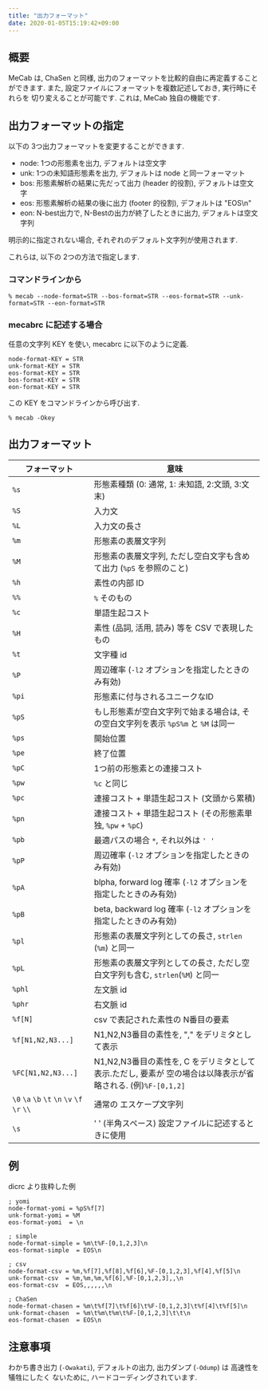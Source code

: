 ```yaml
---
title: "出力フォーマット"
date: 2020-01-05T15:19:42+09:00
---
```


## 概要
MeCab は, ChaSen と同様,
出力のフォーマットを比較的自由に再定義することができます.
また, 設定ファイルにフォーマットを複数記述しておき,
実行時にそれらを 切り変えることが可能です.
これは, MeCab 独自の機能です.

## 出力フォーマットの指定

以下の
3つ出力フォーマットを変更することができます.

- node: 1つの形態素を出力, デフォルトは空文字
- unk:  1つの未知語形態素を出力, デフォルトは node と同一フォーマット
- bos: 形態素解析の結果に先だって出力 (header 的役割), デフォルトは空文字
- eos: 形態素解析の結果の後に出力 (footer 的役割), デフォルトは "EOS\n"
- eon: N-best出力で, N-Bestの出力が終了したときに出力, デフォルトは空文字列

明示的に指定されない場合,
それぞれのデフォルト文字列が使用されます.

これらは, 以下の 2つの方法で指定します.

### コマンドラインから

```
% mecab --node-format=STR --bos-format=STR --eos-format=STR --unk-format=STR --eon-format=STR
```


### mecabrc に記述する場合

任意の文字列 KEY を使い, mecabrc
に以下のように定義.

```
node-format-KEY = STR
unk-format-KEY = STR
eos-format-KEY = STR
bos-format-KEY = STR
eon-format-KEY = STR
```

この KEY をコマンドラインから呼び出す.

```
% mecab -Okey 
```

## 出力フォーマット

フォーマット|意味
-|-
`%s`|形態素種類 (0: 通常, 1: 未知語, 2:文頭, 3:文末)
`%S`|入力文
`%L`|入力文の長さ
`%m`|形態素の表層文字列
`%M`|形態素の表層文字列, ただし空白文字も含めて出力 (`%pS` を参照のこと)
`%h`|素性の内部 ID
`%%`|`%` そのもの
`%c`|単語生起コスト
`%H`|素性 (品詞, 活用, 読み) 等を CSV で表現したもの
`%t`|文字種 id
`%P`|周辺確率 (`-l2` オプションを指定したときのみ有効)
`%pi`|形態素に付与されるユニークなID
`%pS`|もし形態素が空白文字列で始まる場合は, その空白文字列を表示 `%pS%m` と `%M` は同一
`%ps`|開始位置
`%pe`|終了位置
`%pC`|1つ前の形態素との連接コスト
`%pw`|`%c` と同じ
`%pc`|連接コスト + 単語生起コスト (文頭から累積)
`%pn`|連接コスト + 単語生起コスト (その形態素単独, `%pw` + `%pC`)
`%pb`|最適パスの場合 `*`, それ以外は `' '`
`%pP`|周辺確率 (`-l2` オプションを指定したときのみ有効)
`%pA`|blpha, forward log 確率 (`-l2` オプションを指定したときのみ有効)
`%pB`|beta, backward log 確率 (`-l2` オプションを指定したときのみ有効)
`%pl`|形態素の表層文字列としての長さ, `strlen` (`%m`) と同一
`%pL`|形態素の表層文字列としての長さ, ただし空白文字列も含む, `strlen`(`%M`) と同一
`%phl`|左文脈 id
`%phr`|右文脈 id
`%f[N]`|csv で表記された素性の N番目の要素
`%f[N1,N2,N3...]`|N1,N2,N3番目の素性を, "," をデリミタとして表示
`%FC[N1,N2,N3...]`|N1,N2,N3番目の素性を, C をデリミタとして表示.ただし, 要素が 空の場合は以降表示が省略される. (例)`%F-[0,1,2]`
`\0` `\a` `\b` `\t` `\n` `\v` `\f` `\r` `\\`|通常の エスケープ文字列
`\s`|' ' (半角スペース) 設定ファイルに記述するときに使用

## 例

dicrc より抜粋した例 

```
; yomi
node-format-yomi = %pS%f[7]
unk-format-yomi = %M
eos-format-yomi  = \n

; simple
node-format-simple = %m\t%F-[0,1,2,3]\n
eos-format-simple  = EOS\n

; csv
node-format-csv = %m,%f[7],%f[8],%f[6],%F-[0,1,2,3],%f[4],%f[5]\n
unk-format-csv  = %m,%m,%m,%f[6],%F-[0,1,2,3],,\n
eos-format-csv  = EOS,,,,,,\n

; ChaSen
node-format-chasen = %m\t%f[7]\t%f[6]\t%F-[0,1,2,3]\t%f[4]\t%f[5]\n
unk-format-chasen  = %m\t%m\t%m\t%F-[0,1,2,3]\t\t\n
eos-format-chasen  = EOS\n
```

## 注意事項

わかち書き出力 (`-Owakati`), 
デフォルトの出力, 出力ダンプ (`-Odump`) は
高速性を犠牲にしたく ないために, ハードコーディングされています.
